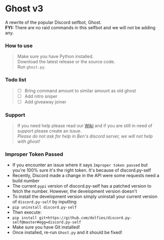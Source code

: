 # Ghost v3
A rewrite of the popular Discord selfbot, Ghost.  
**FYI:** There are no raid commands in this selfbot and we will not be adding any.  

### How to use
> Make sure you have Python installed.  
> Download the latest release or the source code.  
> Run `ghost.py`.  

### Todo list
> - [ ] Bring command amount to similar amount as old ghost
> - [ ] Add nitro sniper
> - [ ] Add giveaway joiner

### Support
> If you need help please read our [Wiki](https://github.com/ghostsb/ghost/wiki) and if you are still in need of support please create an issue.  
> *Please do not ask for help in Ben's discord server, we will not help with ghost!*

### Improper Token Passed
- If you encounter an issue where it says `Improper token passed` but you're 100% sure it's the right token. It's because of discord.py-self
- Recently, Discord made a change in the API were some requests need a build number
- The current `pypi` version of discord.py-self has a patched version to fetch the number. However, the development version doesn't
- To install the development version simply uninstall your current version of `discord.py-self` by inputting
- `pip uninstall discord.py-self`
- Then execute:
- `pip install git+https://github.com/dolfies/discord.py-self@master#egg=discord.py-self`
- Make sure you have Git installed!
- Once installed, re-run `Ghost.py` and it should be fixed!
